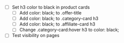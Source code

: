 - [ ] Set h3 color to black in product cards
  - [ ] Add color: black; to .offer-title
  - [ ] Add color: black; to .category-card h3
  - [ ] Add color: black; to .affiliate-card h3
  - [ ] Change .category-card:hover h3 to color: black;
- [ ] Test visibility on pages
